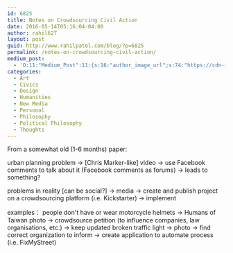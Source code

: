 ```yaml
---
id: 6825
title: Notes on Crowdsourcing Civil Action
date: 2016-05-14T05:16:04-04:00
author: rahil627
layout: post
guid: http://www.rahilpatel.com/blog/?p=6825
permalink: /notes-on-crowdsourcing-civil-action/
medium_post:
  - 'O:11:"Medium_Post":11:{s:16:"author_image_url";s:74:"https://cdn-images-1.medium.com/fit/c/200/200/1*dmbNkD5D-u45r44go_cf0g.png";s:10:"author_url";s:28:"https://medium.com/@rahil627";s:11:"byline_name";N;s:12:"byline_email";N;s:10:"cross_link";s:2:"no";s:2:"id";s:12:"e15bcb7d6b21";s:21:"follower_notification";s:3:"yes";s:7:"license";s:19:"all-rights-reserved";s:14:"publication_id";s:2:"-1";s:6:"status";s:6:"public";s:3:"url";s:77:"https://medium.com/@rahil627/notes-on-crowdsourcing-civil-action-e15bcb7d6b21";}'
categories:
  - Art
  - Civics
  - Design
  - Humanities
  - New Media
  - Personal
  - Philosophy
  - Political Philosophy
  - Thoughts
---
```

From a somewhat old (1-6 months) paper:

urban planning problem -> [Chris Marker-like] video -> use Facebook comments to talk about it (Facebook comments as forums) -> leads to something?

problems in reality [can be social?] -> media -> create and publish project on a crowdsourcing platform (i.e. Kickstarter) -> implement

examples：
people don't have or wear motorcycle helmets -> Humans of Taiwan photo -> crowdsource petition (to influence companies, law organisations, etc.) -> keep updated
broken traffic light -> photo -> find correct organization to inform -> create application to automate process (i.e. FixMyStreet)